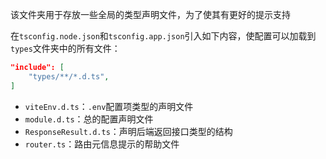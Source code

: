 该文件夹用于存放一些全局的类型声明文件，为了使其有更好的提示支持

在`tsconfig.node.json`和`tsconfig.app.json`引入如下内容，使配置可以加载到`types`文件夹中的所有文件：

```json
"include": [
    "types/**/*.d.ts",
]
```

- `viteEnv.d.ts`：`.env`配置项类型的声明文件
- `module.d.ts`：总的配置声明文件
- `ResponseResult.d.ts`：声明后端返回接口类型的结构
- `router.ts`：路由元信息提示的帮助文件